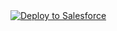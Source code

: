<a href="https://githubsfdeploy.herokuapp.com?owner=avonni&repo=base-components-sfdx&ref=master">
    <img alt="Deploy to Salesforce" src="https://raw.githubusercontent.com/afawcett/githubsfdeploy/master/deploy.png">
</a>